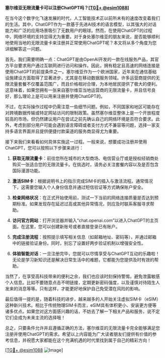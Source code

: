 **塞尔维亚无限流量卡可以注册ChatGPT吗？[[TG💪+ @esim1088](https://t.me/s/esim1088)]**

在当今这个数字化飞速发展的时代，人工智能技术正以前所未有的速度改变着我们的生活。其中，ChatGPT作为一款基于先进AI技术的语言模型，以其强大的对话能力和广泛的应用场景吸引了无数用户的眼球。然而，在使用ChatGPT的过程中，网络环境的支持显得尤为重要。对于身处塞尔维亚的朋友来说，是否能够顺利地使用当地的无限流量卡来注册并正常使用ChatGPT呢？本文将从多个角度为您详细解答这一问题。

首先，我们需要明确一点：ChatGPT是由OpenAI开发的一款在线服务产品，其官方平台要求用户通过互联网进行访问和操作。因此，拥有稳定且高速的网络连接是使用ChatGPT的前提条件之一。塞尔维亚作为一个欧洲国家，近年来在通信基础设施建设方面取得了显著进步，尤其是在移动数据服务领域。许多运营商提供的无限流量套餐不仅覆盖范围广，而且价格相对合理，为本地居民提供了极大的便利。这意味着，如果您拥有一张来自塞尔维亚当地运营商的无限流量卡，并且信号良好，那么理论上是可以用来注册并使用ChatGPT的。

不过，在实际操作过程中仍需注意一些细节问题。例如，不同国家和地区可能存在对跨境数据传输或特定网站访问的限制政策。虽然塞尔维亚整体上是一个开放程度较高的市场，但仍然建议用户在尝试之前先确认自己的网络环境是否符合要求。此外，考虑到部分用户可能会遇到语言障碍或者支付方式不兼容等问题，选择一家支持多语言界面并且提供便捷付款渠道的服务商显得尤为重要。

接下来我们来看看如何具体实施这一过程。一般来说，想要成功注册并使用ChatGPT，您可以按照以下步骤来进行：

1. **获取无限流量卡**：前往您所在城市的大型商场、电信营业厅或是授权经销商处购买一张适合您的无限流量卡。在挑选时，请务必关注套餐内容以及是否包含国际漫游功能。

2. **激活SIM卡**：根据说明书上的指示完成SIM卡的插入与激活流程。通常情况下，这需要您输入个人身份信息并通过短信验证等方式确保账户安全。

3. **检查网络状况**：在正式开始使用前，测试一下当前的网络连接质量是否达到预期标准。如果发现存在延迟过高或其他异常情况，则应及时联系客服寻求帮助。

4. **访问官方网站**：打开浏览器并输入“chat.openai.com”以进入ChatGPT的主页面。在这里，您可以创建新账号或者直接登录已有账户。

5. **完成注册流程**：按照提示填写相关信息（如邮箱地址、密码等），并通过邮箱中的链接验证身份。同时，别忘了设置好两步验证机制以增强安全性。

6. **体验智能对话**：一旦注册完毕，您就可以尽情享受与ChatGPT互动的乐趣啦！无论是学习新知识还是解决日常生活中的难题，它都能为您提供及时有效的帮助。

当然了，在享受高科技带来的便利之余，我们也应该时刻保持警惕，避免泄露敏感个人信息。比如不要随意点击不明链接，定期更新密码强度，以及谨慎对待陌生人发来的消息等等。只有这样，才能更好地保护自己免受潜在风险的影响。

最后值得一提的是，随着科技的进步，越来越多的人开始关注虚拟SIM卡（eSIM）这种新兴技术。相比于传统物理SIM卡而言，eSIM具有体积更小、安装更方便等诸多优点。如果您对这方面感兴趣的话，不妨去了解一下相关产品和服务，说不定它们会成为未来主流的选择哦！

总之，只要条件允许并且遵循正确的方法，塞尔维亚的无限流量卡完全能够满足您注册并使用ChatGPT的需求。希望以上内容能为广大读者朋友们提供有价值的参考信息，并祝愿大家都能在这个充满机遇的时代里找到属于自己的精彩方向！

[[TG💪+ @esim1088](https://t.me/s/esim1088) ![Image](https://i.postimg.cc/4NQfJmqS/Snipaste-2025-05-13-00-14-12.png)]